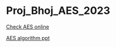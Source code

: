 # Proj_Bhoj_AES_2023

[Check AES online](http://aes.online-domain-tools.com/)

[AES algorithm ppt](https://github.com/visionvlsi/Proj_Bhoj_AES_FPGA_2023/blob/main/materials/AES.ppt)
